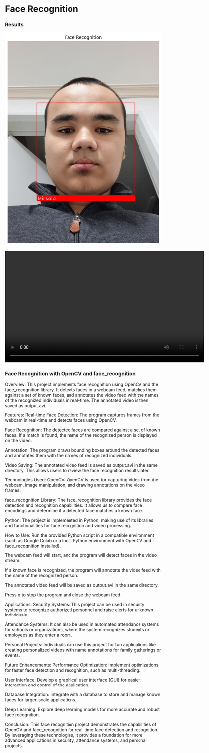 # Face Recognition

### Results
![alt text](<outputs/mirsaid.png>)

<video width="640" height="360" controls>
  <source src="https://raw.githubusercontent.com/mirsaidl/Face_Recognition/outputs/main/assets/face_recognition_roommates.mp4" type="video/mp4">
  Your browser does not support the video tag.
</video>

### **Face Recognition with OpenCV and face_recognition**

Overview:
This project implements face recognition using OpenCV and the face_recognition library. It detects faces in a webcam feed, matches them against a set of known faces, and annotates the video feed with the names of the recognized individuals in real-time. The annotated video is then saved as output.avi.

Features:
Real-time Face Detection: The program captures frames from the webcam in real-time and detects faces using OpenCV.

Face Recognition: The detected faces are compared against a set of known faces. If a match is found, the name of the recognized person is displayed on the video.

Annotation: The program draws bounding boxes around the detected faces and annotates them with the names of recognized individuals.

Video Saving: The annotated video feed is saved as output.avi in the same directory. This allows users to review the face recognition results later.

Technologies Used:
OpenCV: OpenCV is used for capturing video from the webcam, image manipulation, and drawing annotations on the video frames.

face_recognition Library: The face_recognition library provides the face detection and recognition capabilities. It allows us to compare face encodings and determine if a detected face matches a known face.

Python: The project is implemented in Python, making use of its libraries and functionalities for face recognition and video processing.

How to Use:
Run the provided Python script in a compatible environment (such as Google Colab or a local Python environment with OpenCV and face_recognition installed).

The webcam feed will start, and the program will detect faces in the video stream.

If a known face is recognized, the program will annotate the video feed with the name of the recognized person.

The annotated video feed will be saved as output.avi in the same directory.

Press q to stop the program and close the webcam feed.

Applications:
Security Systems: This project can be used in security systems to recognize authorized personnel and raise alerts for unknown individuals.

Attendance Systems: It can also be used in automated attendance systems for schools or organizations, where the system recognizes students or employees as they enter a room.

Personal Projects: Individuals can use this project for fun applications like creating personalized videos with name annotations for family gatherings or events.

Future Enhancements:
Performance Optimization: Implement optimizations for faster face detection and recognition, such as multi-threading.

User Interface: Develop a graphical user interface (GUI) for easier interaction and control of the application.

Database Integration: Integrate with a database to store and manage known faces for larger-scale applications.

Deep Learning: Explore deep learning models for more accurate and robust face recognition.

Conclusion:
This face recognition project demonstrates the capabilities of OpenCV and face_recognition for real-time face detection and recognition. By leveraging these technologies, it provides a foundation for more advanced applications in security, attendance systems, and personal projects.
